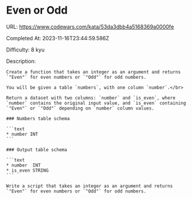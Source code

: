 # Even or Odd

URL: https://www.codewars.com/kata/53da3dbb4a5168369a0000fe

Completed At: 2023-11-16T23:44:59.586Z

Difficulty: 8 kyu

Description:

~~~if-not:sql,shell
Create a function that takes an integer as an argument and returns `"Even"` for even numbers or `"Odd"` for odd numbers.
~~~

~~~if:sql
You will be given a table `numbers`, with one column `number`.</br>

Return a dataset with two columns: `number` and `is_even`, where `number` contains the original input value, and `is_even` containing `"Even"` or `"Odd"` depending on `number` column values.

### Numbers table schema

```text
* number INT
```

### Output table schema

```text
* number  INT
* is_even STRING
```
~~~

~~~if:shell
Write a script that takes an integer as an argument and returns `"Even"` for even numbers or `"Odd"` for odd numbers.
~~~
